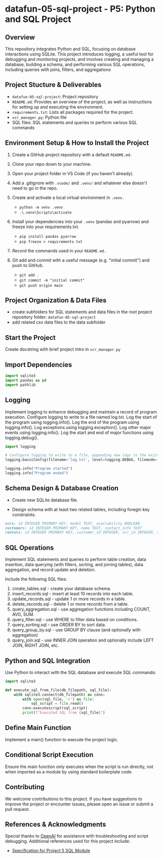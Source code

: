 # datafun-05-sql-project - P5: Python and SQL Project

## Overview

This repository integrates Python and SQL, focusing on database interactions using SQLite. This project introduces logging, a useful tool for debugging and monitoring projects, and involves creating and managing a database, building a schema, and performing various SQL operations, including queries with joins, filters, and aggregations

## Project Stucture & Deliverables

- `datafun-05-sql-project`: Project repository
- `README.md`: Provides an overview of the project, as well as instructions for setting up and executing the environment.
- `requirements.txt`: Lists all packages required for the project.
- `vcr_manager.py`: Python file
- SQL files: SQL statements and queries to perform various SQL commands 


## Environment Setup & How to Install the Project

1. Create a GitHub project repository with a default `README.md.`

2. Clone your repo down to your machine. 

3. Open your project folder in VS Code (if you haven't already).

4. Add a .gitignore with `.vsode/` and `.venv/` and whatever else doesn't need to go in the repo.

5. Create and activate a local virtual environment in `.venv.`
    - `python -m venv .venv`
    - `.\.venv\Scripts\activate`

6. Install your dependencies into your `.venv` (pandas and pyarrow) and freeze into your requirements.txt.
    - `pip install pandas pyarrow`
    - `pip freeze > requirements.txt`

7. Record the commands used in your `README.md.`

8. Git add and commit with a useful message (e.g. "initial commit") and push to GitHub.
    - `git add .`
    - `git commit -m "initial commit"`
    - `git push origin main`


## Project Organization & Data Files
 - create subfolders for SQL statements and data files in the root project repository folder: `datafun-05-sql-project`
 - add related csv data files to the data subfolder

## Start the Project

Create docstring with brief project intro in `vcr_manager.py`

## Import Dependencies
```python
import sqlite3
import pandas as pd
import pathlib
```

## Logging

Implement logging to enhance debugging and maintain a record of program execution.
Configure logging to write to a file named log.txt.
Log the start of the program using logging.info().
Log the end of the program using logging.info().
Log exceptions using logging.exception().
Log other major events using logging.info().
Log the start and end of major functions using logging.debug().

```python
import logging

# Configure logging to write to a file, appending new logs to the existing file
logging.basicConfig(filename='log.txt', level=logging.DEBUG, filemode='a', format='%(asctime)s - %(levelname)s - %(message)s')

logging.info("Program started")
logging.info("Program ended")
```

## Schema Design & Database Creation
 - Create new SQLite database file.

 - Design schema with at least two related tables, including foregin key constraints.

```markdown
vcrs: id INTEGER PRIMARY KEY, model TEXT, availability BOOLEAN
customers: id INTEGER PRIMARY KEY, name TEXT, contact_info TEXT
rentals: id INTEGER PRIMARY KEY, customer_id INTEGER, vcr_id INTEGER, rental_date DATE, return_date DATE, with foreign keys to customers and vcrs

```

## SQL Operations
Implement SQL statements and queries to perform table creation, data insertion, data querying (with filters, sorting, and joining tables), data aggregation, and record update and deletion.

Include the following SQL files:

1. create_tables.sql - create your database schema.
2. insert_records.sql - insert at least 10 records into each table.
3. update_records.sql - update 1 or more records in a table.
4. delete_records.sql - delete 1 or more records from a table.
5. query_aggregation.sql - use aggregation functions including COUNT, AVG, SUM.
6. query_filter.sql - use WHERE to filter data based on conditions.
7. query_sorting.sql - use ORDER BY to sort data.
8. query_group_by.sql - use GROUP BY clause (and optionally with aggregation)
9. query_join.sql - use INNER JOIN operation and optionally include LEFT JOIN, RIGHT JOIN, etc.

## Python and SQL Integration
Use Python to interact with the SQL database and execute SQL commands:

```python
import sqlite3

def execute_sql_from_file(db_filepath, sql_file):
    with sqlite3.connect(db_filepath) as conn:
        with open(sql_file, 'r') as file:
            sql_script = file.read()
        conn.executescript(sql_script)
        print(f"Executed SQL from {sql_file}")

```

## Define Main Function
Implement a main() function to execute the project logic.

## Conditional Script Execution
Ensure the main function only executes when the script is run directly, not when imported as a module by using standard boilerplate code.

## Contributing
We welcome contributions to this project. If you have suggestions to improve the project or encounter issues, please open an issue or submit a pull request.

## References & Acknowledgments
Special thanks to [OpenAI](https://openai.com/) for assistance with troubleshooting and script debugging. Additional references used for this project include:

- [Specification for Project 5 SQL Module](https://github.com/denisecase/datafun-05-spec/blob/main/README.md)